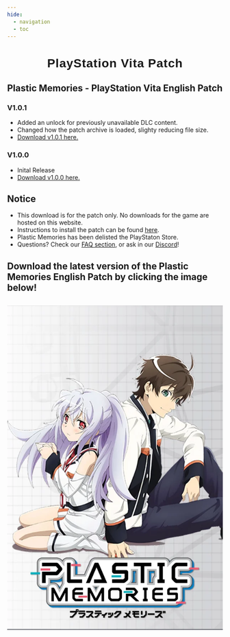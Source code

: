 ```yaml
---
hide:
  - navigation
  - toc
---
```

<style>
  h1 { font-weight: bold; font-family: "PirulenRegular", sans-serif; letter-spacing: 1px; text-align: center; }
  /* h2 { text-align: center; } */
</style>
# PlayStation Vita Patch
<div class="project-row-manga">
    <div class="project-description">
        <h2>Plastic Memories - PlayStation Vita English Patch</h2>
        <h3>V1.0.1</h3>
        <ul>
            <li>Added an unlock for previously unavailable DLC content.</li>
            <li>Changed how the patch archive is loaded, slighty reducing file size.</li>
            <li><a href="https://mangadex.org/chapter/35cea89d-02fc-4bba-96c2-6b3dc8701ce1">Download v1.0.1 here.</a></li>
        </ul>
        <h3>V1.0.0</h3>
        <ul>
            <li>Inital Release</li>
            <li><a href="https://drive.google.com/file/d/1PLPNwsTo-y_bxWUZx62l8e0xzMi2gVR0/view?usp=drive_link">Download v1.0.0 here.</a></li>
        </ul>
        <h2>Notice</h2>
        <ul>
            <li>This download is for the patch only. No downloads for the game are hosted on this website.</li>
            <li>Instructions to install the patch can be found <a href=/install-guide/vita>here</a>.</li>
            <li>Plastic Memories has been delisted the PlayStaton Store.</li>
            <li>Questions? Check our <a href=/install-guide/faq>FAQ section</a>, or ask in our <a href=https://discord.gg/Cpshet4QYH>Discord</a>!</li>
        </ul>
    </div>
    <div class="project-item2">
        <p><h2>Download the latest version of the Plastic Memories English Patch by clicking the image below!<h2></p>
        <a href="https://mangadex.org/title/ca98fe66-7b88-49a8-83b0-511fca029237/love-lab">
            <img src="/assets/images/vitadl.webp" alt="PlaMemo Vita" class="project-img">
        </a>
    </div>
</div>
